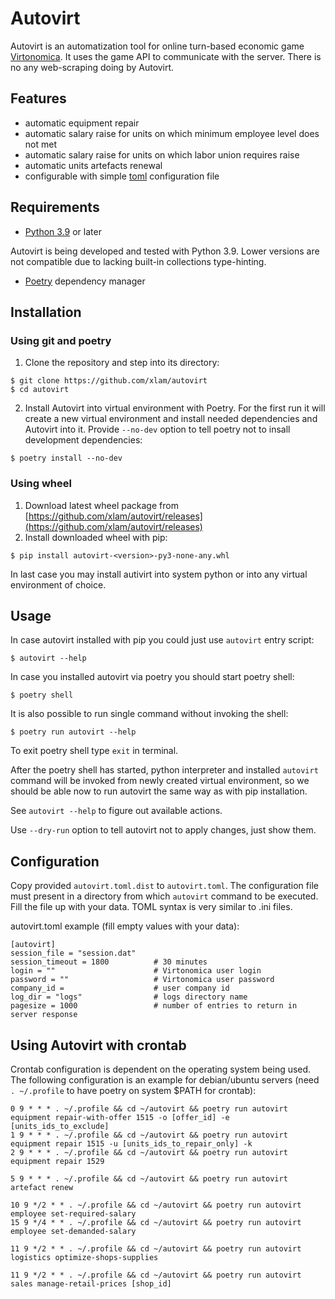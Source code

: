 
# Autovirt

Autovirt is an automatization tool for online turn-based economic game [Virtonomica](https://virtonomica.ru/).
It uses the game API to communicate with the server. There is no any web-scraping doing by Autovirt.

## Features

- automatic equipment repair
- automatic salary raise for units on which minimum employee level does not met
- automatic salary raise for units on which labor union requires raise
- automatic units artefacts renewal
- configurable with simple [toml](https://toml.io/en/) configuration file

## Requirements

- [Python 3.9](https://www.python.org/downloads/release/python-398/) or later

Autovirt is being developed and tested with Python 3.9. Lower versions are not compatible due to lacking built-in collections type-hinting.

- [Poetry](https://python-poetry.org/) dependency manager

## Installation

### Using git and poetry

1. Clone the repository and step into its directory:
```
$ git clone https://github.com/xlam/autovirt
$ cd autovirt
```
2. Install Autovirt into virtual environment with Poetry. For the first run it will create a new virtual environment and install needed dependencies and Autovirt into it. Provide ``--no-dev`` option to tell poetry not to insall development dependencies:
```
$ poetry install --no-dev
```

### Using wheel

1. Download latest wheel package from [https://github.com/xlam/autovirt/releases](https://github.com/xlam/autovirt/releases)
2. Install downloaded wheel with pip:
```
$ pip install autovirt-<version>-py3-none-any.whl
```
In last case you may install autivirt into system python or into any virtual environment of choice.

## Usage

In case autovirt installed with pip you could just use ``autovirt`` entry script:
```
$ autovirt --help
```


In case you installed autovirt via poetry you should start poetry shell:
```
$ poetry shell
```
It is also possible to run single command without invoking the shell:
```
$ poetry run autovirt --help
```
To exit poetry shell type ``exit`` in terminal.

After the poetry shell has started, python interpreter and installed ``autovirt`` command will be invoked from newly created virtual environment, so we should be able now to run autovirt the same way as with pip installation.

See ``autovirt --help`` to figure out available actions.

Use ``--dry-run`` option to tell autovirt not to apply changes, just show them.

## Configuration

Copy provided ``autovirt.toml.dist`` to ``autovirt.toml``. The configuration file must present in a directory from which ``autovirt`` command to be executed. Fill the file up with your data.
TOML syntax is very similar to .ini files.

autovirt.toml example (fill empty values with your data):
```
[autovirt]
session_file = "session.dat"
session_timeout = 1800          # 30 minutes
login = ""                      # Virtonomica user login
password = ""                   # Virtonomica user password
company_id =                    # user company id
log_dir = "logs"                # logs directory name
pagesize = 1000                 # number of entries to return in server response
```

## Using Autovirt with crontab

Crontab configuration is dependent on the operating system being used. The following configuration is an example for debian/ubuntu servers (need ``. ~/.profile`` to have poetry on system $PATH for crontab):

```
0 9 * * * . ~/.profile && cd ~/autovirt && poetry run autovirt equipment repair-with-offer 1515 -o [offer_id] -e [units_ids_to_exclude] 
1 9 * * * . ~/.profile && cd ~/autovirt && poetry run autovirt equipment repair 1515 -u [units_ids_to_repair_only] -k 
2 9 * * * . ~/.profile && cd ~/autovirt && poetry run autovirt equipment repair 1529

5 9 * * * . ~/.profile && cd ~/autovirt && poetry run autovirt artefact renew

10 9 */2 * * . ~/.profile && cd ~/autovirt && poetry run autovirt employee set-required-salary
15 9 */4 * * . ~/.profile && cd ~/autovirt && poetry run autovirt employee set-demanded-salary

11 9 */2 * * . ~/.profile && cd ~/autovirt && poetry run autovirt logistics optimize-shops-supplies

11 9 */2 * * . ~/.profile && cd ~/autovirt && poetry run autovirt sales manage-retail-prices [shop_id]
```
